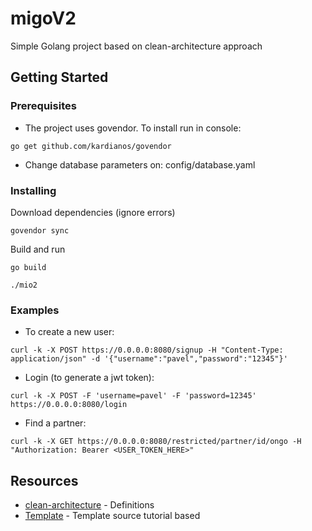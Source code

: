 # migoV2

Simple Golang project based on clean-architecture approach

## Getting Started

### Prerequisites

* The project uses govendor. To install run in console:
```
go get github.com/kardianos/govendor
```
* Change database parameters on: config/database.yaml

### Installing

Download dependencies (ignore errors)
```
govendor sync
```

Build and run
```
go build

./mio2
```

### Examples

* To create a new user:
```
curl -k -X POST https://0.0.0.0:8080/signup -H "Content-Type: application/json" -d '{"username":"pavel","password":"12345"}'
```

* Login (to generate a jwt token):
```
curl -k -X POST -F 'username=pavel' -F 'password=12345' https://0.0.0.0:8080/login
```

* Find a partner:
```
curl -k -X GET https://0.0.0.0:8080/restricted/partner/id/ongo -H "Authorization: Bearer <USER_TOKEN_HERE>"
```

## Resources

* [clean-architecture](https://erikcaffrey.github.io/ANDROID-clean-architecture/) - Definitions
* [Template](https://manuel.kiessling.net/2012/09/28/applying-the-clean-architecture-to-go-applications/) - Template source tutorial based
